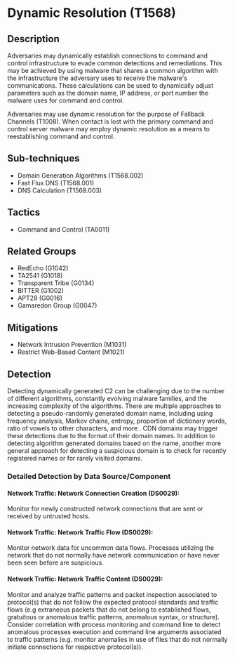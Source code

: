 # Dynamic Resolution (T1568)

## Description
Adversaries may dynamically establish connections to command and control infrastructure to evade common detections and remediations. This may be achieved by using malware that shares a common algorithm with the infrastructure the adversary uses to receive the malware's communications. These calculations can be used to dynamically adjust parameters such as the domain name, IP address, or port number the malware uses for command and control.

Adversaries may use dynamic resolution for the purpose of Fallback Channels (T1008). When contact is lost with the primary command and control server malware may employ dynamic resolution as a means to reestablishing command and control.

## Sub-techniques
- Domain Generation Algorithms (T1568.002)
- Fast Flux DNS (T1568.001)
- DNS Calculation (T1568.003)

## Tactics
- Command and Control (TA0011)

## Related Groups
- RedEcho (G1042)
- TA2541 (G1018)
- Transparent Tribe (G0134)
- BITTER (G1002)
- APT29 (G0016)
- Gamaredon Group (G0047)

## Mitigations
- Network Intrusion Prevention (M1031)
- Restrict Web-Based Content (M1021)

## Detection
Detecting dynamically generated C2 can be challenging due to the number of different algorithms, constantly evolving malware families, and the increasing complexity of the algorithms. There are multiple approaches to detecting a pseudo-randomly generated domain name, including using frequency analysis, Markov chains, entropy, proportion of dictionary words, ratio of vowels to other characters, and more . CDN domains may trigger these detections due to the format of their domain names. In addition to detecting algorithm generated domains based on the name, another more general approach for detecting a suspicious domain is to check for recently registered names or for rarely visited domains.

### Detailed Detection by Data Source/Component
#### Network Traffic: Network Connection Creation (DS0029): 
Monitor for newly constructed network connections that are sent or received by untrusted hosts. 

#### Network Traffic: Network Traffic Flow (DS0029): 
Monitor network data for uncommon data flows. Processes utilizing the network that do not normally have network communication or have never been seen before are suspicious.

#### Network Traffic: Network Traffic Content (DS0029): 
Monitor and analyze traffic patterns and packet inspection associated to protocol(s) that do not follow the expected protocol standards and traffic flows (e.g extraneous packets that do not belong to established flows, gratuitous or anomalous traffic patterns, anomalous syntax, or structure). Consider correlation with process monitoring and command line to detect anomalous processes execution and command line arguments associated to traffic patterns (e.g. monitor anomalies in use of files that do not normally initiate connections for respective protocol(s)).

